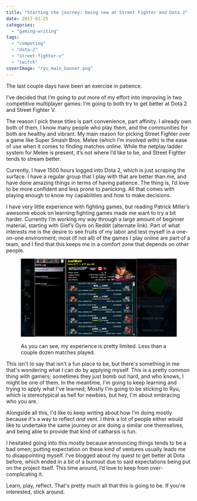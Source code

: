 ```yaml
---
title: "Starting the journey: being new at Street Fighter and Dota 2"
date: 2017-01-25
categories: 
  - "gaming-writing"
tags: 
  - "competing"
  - "dota-2"
  - "street-fighter-v"
  - "twitch"
coverImage: "ryu_main_banner.png"
---
```


The last couple days have been an exercise in patience.

I’ve decided that I’m going to put more of my effort into improving in two competitive multiplayer games: I’m going to both try to get better at Dota 2 and Street Fighter V.

<!--more-->

The reason I pick these titles is part convenience, part affinity. I already own both of them, I know many people who play them, and the communities for both are healthy and vibrant. My main reason for picking Street Fighter over a game like Super Smash Bros. Melee (which I’m involved with) is the ease of use when it comes to finding matches online. While the netplay ladder system for Melee is present, it’s not where I’d like to be, and Street Fighter tends to stream better.

Currently, I have 1500 hours logged into Dota 2, which is just scraping the surface. I have a regular group that I play with that are better than me, and have done amazing things in terms of having patience. The thing is, I’d love to be more confident and less prone to panicking. All that comes with playing enough to know my capabilities and how to make decisions.

I have very little experience with fighting games, but reading Patrick Miller’s awesome ebook on learning fighting games made me want to try a bit harder. Currently I’m working my way through a large amount of beginner material, starting with Gief’s Gym on Reddit (alternate link). Part of what interests me is the desire to see fruits of my labor and test myself in a one-on-one environment; most (if not all) of the games I play online are part of a team, and I find that this keeps me in a comfort zone that depends on other people.

<figure>

![](images/ryu_banner.png)

<figcaption>

As you can see, my experience is pretty limited. Less than a couple dozen matches played.

</figcaption>

</figure>

This isn't to say that isn't a fun place to be, but there's something in me that's wondering what I can do by applying myself. This is a pretty common thing with gamers; sometimes they just bomb out hard, and who knows, I might be one of them. In the meantime, I'm going to keep learning and trying to apply what I've learned; Mostly I'm going to be sticking to Ryu, which is stereotypical as hell for newbies, but hey, I'm about embracing who you are.

Alongside all this, I'd like to keep writing about how I'm doing mostly because it's a way to reflect _and_ vent. I think a lot of people either would like to undertake the same journey or are doing a similar one themselves, and being able to provide that kind of catharsis is fun.

I hesitated going into this mostly because announcing things tends to be a bad omen; putting expectation on these kind of ventures usually leads me to disappointing myself. I’ve blogged about my quest to get better at Dota before, which ended in a bit of a burnout due to said expectations being put on the project itself. This time around, I’d love to keep from over-complicating it.

Learn, play, reflect. That's pretty much all that this is going to be. If you're interested, stick around.

